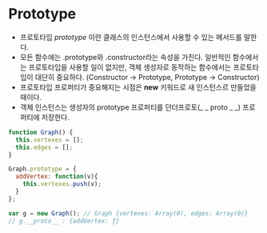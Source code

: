 # Prototype
- 프로토타입 *prototype* 이란 클래스의 인스턴스에서 사용할 수 있는 메서드를 말한다.
- 모든 함수에는 .prototype와 .constructor라는 속성을 가진다. 일반적인 함수에서는 프로토타입을 사용할 일이 없지만, 객체 생성자로 동작하는 함수에서는 프로토타입이 대단히 중요하다. (Constructor -> Prototype, Prototype -> Constructor)
- 프로토타입 프로퍼티가 중요해지는 시점은 **new** 키워드로 새 인스턴스르 만들었을 때이다.
- 객체 인스턴스는 생성자의 prototype 프로퍼티를 던더프로토(_ _ proto _ _) 프로퍼티에 저장한다.
```javascript
function Graph() {
  this.vertexes = [];
  this.edges = [];
}

Graph.prototype = {
  addVertex: function(v){
    this.vertexes.push(v);
  }
};

var g = new Graph(); // Graph {vertexes: Array(0), edges: Array(0)}
// g.__proto__ : {addVertex: ƒ}
```
